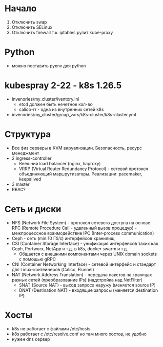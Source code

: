 # Начало
1. Отключить swap
2. Отключить SELinux
3. Отключить firewall т.к. iptables рулит kube-proxy

# Python
- можно поставить pyenv для python

# kubespray 2-22 - k8s 1.26.5
- invenories/my_cluster/iventory.ini
  - etcd должен быть нечетное кол-во
  - calico-rr - одна из внутренних сетей k8s
- invenories/my_cluster/group_vars/k8s-cluster/k8s-claster.yml

# Структура
- Все физ серверы в KVM вируализации. Безопасность, ресурс менеджмент
- 2 ingress-controller
  - Внешний load balancer (nginx, haproxy)
  - VRRP (Virtual Router Redundancy Protocol) - сетевой протокол объединяющий маршрутизаторы. Реализации: pacemaker, keepalived
- 3 master
- RBAC?

# Сеть и диски
- NFS (Network File System) - протокол сетевого доступа на основе RPC (Remote Procedure Call - удаленный вызов процедур) - межпроцессное взаимодействие IPC (Inter-process communication)
- Ceph - сеть (min 10 Гб/с) интерфейсов хранилищ
- CSI (Container Storage Interface) - унификация интерфейсов таких как Ceph, Portworx, NetApp и т.д. в k8s, docker swarm и т.д.
  - Общается с внешними компонентами через UNIX domain sockets с помощью gRPC
- CNI (Container Networking Interface) - сетевой интерфейс и стандарт для Linux-контейнеров (Calico, Flunnel)
- NAT (Network Address Translation) - передача пакетов на границах разных сетей (преобразование IPs) (надстройка над NetFilter)
  - SNAT (Source NAT) - выход запроса наружу (меняется source IP)
  - DNAT (Destination NAT) - входящие запросы (меняется destination IP)

# Хосты
- k8s не работает с файлами /etc/hosts
- k8s работает с /etc/resolve.conf но там много хостов, не удобно
- нужен dns сервер